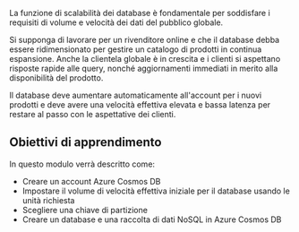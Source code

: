 La funzione di scalabilità dei database è fondamentale per soddisfare i requisiti di volume e velocità dei dati del pubblico globale.

Si supponga di lavorare per un rivenditore online e che il database debba essere ridimensionato per gestire un catalogo di prodotti in continua espansione. Anche la clientela globale è in crescita e i clienti si aspettano risposte rapide alle query, nonché aggiornamenti immediati in merito alla disponibilità del prodotto.

Il database deve aumentare automaticamente all'account per i nuovi prodotti e deve avere una velocità effettiva elevata e bassa latenza per restare al passo con le aspettative dei clienti.

## <a name="learning-objectives"></a>Obiettivi di apprendimento

In questo modulo verrà descritto come:

- Creare un account Azure Cosmos DB
- Impostare il volume di velocità effettiva iniziale per il database usando le unità richiesta
- Scegliere una chiave di partizione
- Creare un database e una raccolta di dati NoSQL in Azure Cosmos DB